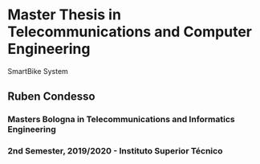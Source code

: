 # Master Thesis in Telecommunications and Computer Engineering

SmartBike System 

## Ruben Condesso

### Masters Bologna in Telecommunications and Informatics Engineering 
### 2nd Semester, 2019/2020 - Instituto Superior Técnico
